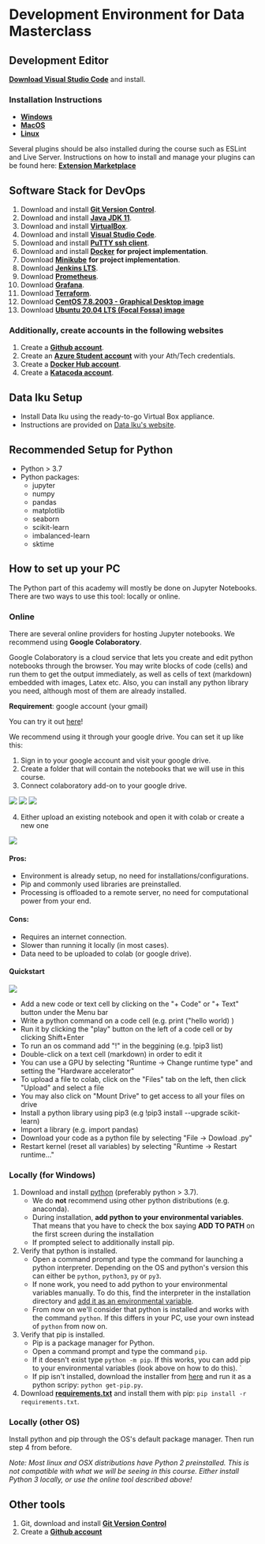 # Development Environment for Data Masterclass

## Development Editor
**[Download Visual Studio Code](https://code.visualstudio.com/)** and install.

### Installation Instructions
- **[Windows](https://code.visualstudio.com/docs/setup/windows)**
- **[MacOS](https://code.visualstudio.com/docs/setup/mac)**
- **[Linux](https://code.visualstudio.com/docs/setup/linux)**

Several plugins should be also installed during the course such as ESLint and Live Server.
Instructions on how to install and manage your plugins can be found here: **[Εxtension Marketplace](https://code.visualstudio.com/docs/editor/extension-gallery)**

## Software Stack for DevOps
1. Download and install **[Git Version Control](https://git-scm.com/downloads)**.
2. Download and install **[Java JDK 11](https://adoptopenjdk.net/)**.
3. Download and install **[VirtualBox](https://www.virtualbox.org/wiki/Downloads)**.
4. Download and install **[Visual Studio Code](https://code.visualstudio.com/)**.
5. Download and install **[PuTTY ssh client](https://www.putty.org/)**.
6. Download and install **[Docker](https://www.docker.com/products/docker-desktop)** **for project implementation**.
7. Download  **[Minikube](https://minikube.sigs.k8s.io/docs/start/)** **for project implementation**.
8. Download **[Jenkins LTS](https://www.jenkins.io/download/)**.
9. Download **[Prometheus](https://prometheus.io/download/)**.
10. Download **[Grafana](https://grafana.com/grafana/download)**.
11. Download **[Terraform](https://www.terraform.io/downloads.html)**.
12. Download **[CentOS 7.8.2003 - Graphical Desktop image](https://techloudgeek.com/download/image/?link=https://dl531.linuxvmimages.com/VirtualBox/C/7/CentOS_7.8.2003_VBG.zip)**
13. Download **[Ubuntu 20.04 LTS (Focal Fossa) image](https://techloudgeek.com/download/image/?link=https://dl531.linuxvmimages.com/VirtualBox/U/20.04/Ubuntu_20.04_VB.zip)**

### Additionally, create accounts in the following websites
1. Create a **[Github account](https://github.com/join)**.
2. Create an **[Azure Student account](https://azure.microsoft.com/en-us/free/students/)** with your Ath/Tech credentials.
3. Create a **[Docker Hub account](https://hub.docker.com/)**.
4. Create a **[Katacoda account](https://www.katacoda.com/)**.


## Data Iku Setup
- Install Data Iku using the ready-to-go Virtual Box appliance.
- Instructions are provided on [Data Iku's website](https://www.dataiku.com/product/get-started/virtualbox/).

## Recommended Setup for Python

- Python > 3.7
- Python packages: 
  - jupyter
  - numpy
  - pandas
  - matplotlib
  - seaborn
  - scikit-learn
  - imbalanced-learn
  - sktime

## How to set up your PC

The Python part of this academy will mostly be done on Jupyter Notebooks. There are two ways to use this tool: locally or online. 


### Online

There are several online providers for hosting Jupyter notebooks. We recommend using **Google Colaboratory**.

Google Colaboratory is a cloud service that lets you create and edit python notebooks through the browser. You may write blocks of code (cells) and run them to get the output immediately, as well as cells of text (markdown) embedded with images, Latex etc. Also, you can install any python library you need, although most of them are already installed.

**Requirement**: google account (your gmail)

You can try it out [here](https://colab.research.google.com/notebooks/intro.ipynb)!

We recommend using it through your google drive. You can set it up like this:

1. Sign in to your google account and visit your google drive.
2. Create a folder that will contain the notebooks that we will use in this course.
3. Connect colaboratory add-on to your google drive.

![](images/step1c.png)
![](images/step2c.png)
![](images/step3c.png)

4. Either upload an existing notebook and open it with colab or create a new one

![](images/step4c.png)

#### Pros:
- Environment is already setup, no need for installations/configurations.
- Pip and commonly used libraries are preinstalled.
- Processing is offloaded to a remote server, no need for computational power from your end.

#### Cons:
- Requires an internet connection.
- Slower than running it locally (in most cases).
- Data need to be uploaded to colab (or google drive).

#### Quickstart

![](images/step5c.png)

- Add a new code or text cell by clicking on the "+ Code" or "+ Text" button under the Menu bar
- Write a python command on a code cell (e.g. print ("hello world) )
- Run it by clicking the "play" button on the left of a code cell or by clicking Shift+Enter 
- To run an os command add "!" in the beggining (e.g. !pip3 list)
- Double-click on a text cell (markdown) in order to edit it
- You can use a GPU by selecting "Runtime -> Change runtime type" and setting the "Hardware accelerator"
- To upload a file to colab, click on the "Files" tab on the left, then click "Upload" and select a file
- You may also click on "Mount Drive" to get access to all your files on drive
- Install a python library using pip3 (e.g !pip3 install --upgrade scikit-learn)
- Import a library (e.g. import pandas)
- Download your code as a python file by selecting "File -> Dowload .py"
- Restart kernel (reset all variables) by selecting "Runtime -> Restart runtime..."

### Locally (for Windows)

1. Download and install [python](https://www.python.org/downloads/) (preferably python > 3.7). 
    - We do **not** recommend using other python distributions (e.g. anaconda). 
    - During installation, **add python to your environmental variables**. That means that you have to check the box saying **ADD TO PATH** on the first screen during the installation
    - If prompted select to additionally install pip.  
2. Verify that python is installed.
    - Open a command prompt and type the command for launching a python interpreter. Depending on the OS and python's version this can either be `python`, `python3`, `py` or `py3`.
    - If none work, you need to add python to your environmental variables manually. To do this, find the interpreter in the installation directory and [add it as an environmental variable](https://www.computerhope.com/issues/ch000549.htm).
    - From now on we'll consider that python is installed and works with the command `python`. If this differs in your PC, use your own instead of `python` from now on.
3. Verify that pip is installed.
    - Pip is a package manager for Python.
    - Open a command prompt and type the command `pip`.
    - If it doesn't exist type `python -m pip`. If this works, you can add pip to your environmental variables (look above on how to do this). `
    - If pip isn't installed, download the installer from [here](https://bootstrap.pypa.io/get-pip.py) and run it as a python scripy: `python get-pip.py`.
 4. Download **[requirements.txt](requirements.txt)** and install them with pip: `pip install -r requirements.txt`.

### Locally (other OS)

Install python and pip through the OS's default package manager. Then run step 4 from before.

*Note: Most linux and OSX distributions have Python 2 preinstalled. This is not compatible with what we will be seeing in this course. Either install Python 3 locally, or use the online tool described above!* 

## Other tools
1. Git, download and install **[Git Version Control](https://git-scm.com/downloads)**
2. Create a **[Github account](https://github.com/join)**
